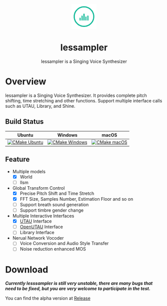 <div align="center"><img width="80" src="assets/icon_128.gif" alt="lessampler logo"></div>
<h1 align="center">lessampler</h1>
<p align="center">lessampler is a Singing Voice Synthesizer</p>

# Overview

lessampler is a Singing Voice Synthesizer. It provides complete pitch shifting, time stretching and other functions. Support multiple interface calls such as UTAU, Library, and Shine.

## Build Status

| Ubuntu                                                       | Windows                                                      | macOS                                                        |
| ------------------------------------------------------------ | ------------------------------------------------------------ | ------------------------------------------------------------ |
| [![CMake Ubuntu](https://github.com/YuzukiTsuru/lessampler/actions/workflows/cmake-ubuntu.yml/badge.svg)](https://github.com/YuzukiTsuru/lessampler/actions/workflows/cmake-ubuntu.yml) | [![CMake Windows](https://github.com/YuzukiTsuru/lessampler/actions/workflows/cmake-windows.yml/badge.svg)](https://github.com/YuzukiTsuru/lessampler/actions/workflows/cmake-windows.yml) | [![CMake macOS](https://github.com/YuzukiTsuru/lessampler/actions/workflows/cmake-macos.yml/badge.svg)](https://github.com/YuzukiTsuru/lessampler/actions/workflows/cmake-macos.yml) |

## Feature
- Multiple models
  - [x] World
  - [ ] llsm
- Global Transform Control
  - [x] Precise Pitch Shift and Time Stretch
  - [x] FFT Size, Samples Number, Estimation Floor and so on
  - [ ] Support breath sound generation
  - [ ] Support timbre gender change
- Multiple Interactive Interfaces
  - [x] [UTAU](http://utau2008.xrea.jp/) Interface
  - [ ] [OpenUTAU](https://github.com/stakira/OpenUtau) Interface
  - [ ] Library Interface
- Nerual Network Vocoder
  - [ ] Voice Conversion and Audio Style Transfer
  - [ ] Noise reduction enhanced MOS

# Download

***Currently lesssampler is still very unstable, there are many bugs that need to be fixed, but you are very welcome to participate in the test.***

You can find the alpha version at [Release](https://github.com/YuzukiTsuru/lessampler/releases)
